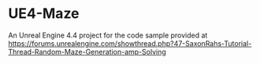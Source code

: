 UE4-Maze
========

An Unreal Engine 4.4 project for the code sample provided at https://forums.unrealengine.com/showthread.php?47-SaxonRahs-Tutorial-Thread-Random-Maze-Generation-amp-Solving
